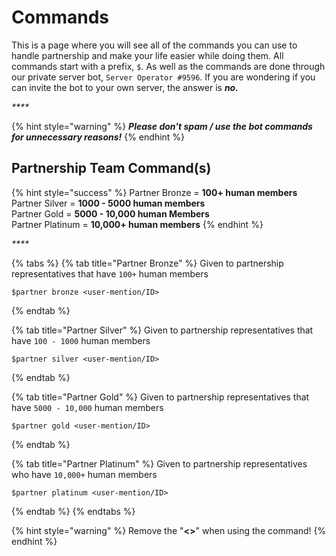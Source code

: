 # Commands

This is a page where you will see all of the commands you can use to handle partnership and make your life easier while doing them. All commands start with a prefix, `$`. As well as the commands are done through our private server bot, `Server Operator#9596`. If you are wondering if you can invite the bot to your own server, the answer is _**no.**_

_\*\*\*\*_

{% hint style="warning" %}
_**Please don't spam / use the bot commands for unnecessary reasons!**_
{% endhint %}

### 

##            Partnership Team Command\(s\)

{% hint style="success" %}
Partner Bronze = **100+ human members**  
Partner Silver = **1000 - 5000 human members**   
Partner Gold = **5000 - 10,000 human Members**  
Partner Platinum = **10,000+ human members**
{% endhint %}

_\*\*\*\*_

{% tabs %}
{% tab title="Partner Bronze" %}
Given to partnership representatives that have `100+` human members

```text
$partner bronze <user-mention/ID>
```
{% endtab %}

{% tab title="Partner Silver" %}
Given to partnership representatives that have `100 - 1000` human members

```text
$partner silver <user-mention/ID>
```
{% endtab %}

{% tab title="Partner Gold" %}
Given to partnership representatives that have `5000 - 10,000` human members 

```text
$partner gold <user-mention/ID>
```
{% endtab %}

{% tab title="Partner Platinum" %}
Given to partnership representatives who have `10,000+` human members 

```text
$partner platinum <user-mention/ID>
```
{% endtab %}
{% endtabs %}

{% hint style="warning" %}
Remove the "**&lt;&gt;**" when using the command!
{% endhint %}



